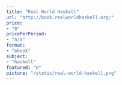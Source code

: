 ```yaml
---
title: "Real World Haskell"
url: "http://book.realworldhaskell.org/"
price: 
- "0"
pricePerPeriod: 
- "n/a"
format: 
- "ebook"
subject: 
- "haskell"
featured: "n"
picture: "/static/real-world-haskell.png"
---
```

